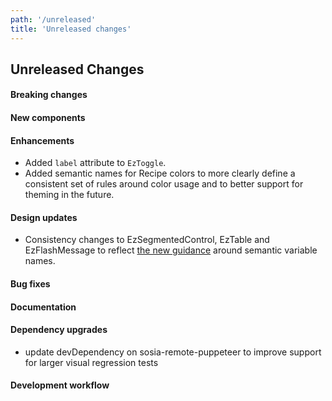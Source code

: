 ```yaml
---
path: '/unreleased'
title: 'Unreleased changes'
---
```


## Unreleased Changes

#### Breaking changes

#### New components

#### Enhancements

- Added `label` attribute to `EzToggle`.
- Added semantic names for Recipe colors to more clearly define a consistent set of rules around color usage and to better support for theming in the future.

#### Design updates

- Consistency changes to EzSegmentedControl, EzTable and EzFlashMessage to reflect [the new guidance](styles/style/#colors) around semantic variable names.

#### Bug fixes

#### Documentation

#### Dependency upgrades

- update devDependency on sosia-remote-puppeteer to improve support for larger visual regression tests

#### Development workflow

